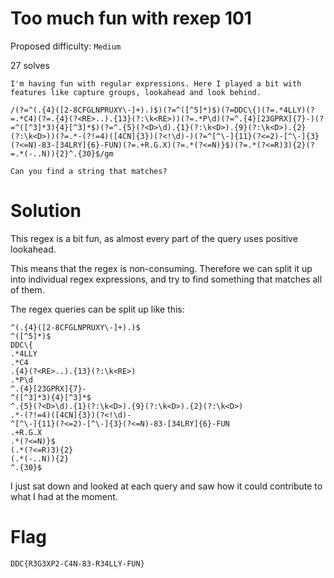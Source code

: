 # Too much fun with rexep 101

Proposed difficulty: `Medium`

27 solves

```text
I'm having fun with regular expressions. Here I played a bit with features like capture groups, lookahead and look behind.

/(?=^(.{4}([2-8CFGLNPRUXY\-]+).)$)(?=^([^5]*)$)(?=DDC\{)(?=.*4LLY)(?=.*C4)(?=.{4}(?<RE>..).{13}(?:\k<RE>))(?=.*P\d)(?=^.{4}[23GPRX]{7}-)(?=^([^3]*3){4}[^3]*$)(?=^.{5}(?<D>\d).{1}(?:\k<D>).{9}(?:\k<D>).{2}(?:\k<D>))(?=.*-(?!=4)([4CN]{3})(?<!\d)-)(?=^[^\-]{11}(?<=2)-[^\-]{3}(?<=N)-83-[34LRY]{6}-FUN)(?=.+R.G.X)(?=.*(?<=N)}$)(?=.*(?<=R)3){2}(?=.*(-..N)){2}^.{30}$/gm

Can you find a string that matches?
```

# Solution

This regex is a bit fun, as almost every part of the query uses positive lookahead.

This means that the regex is non-consuming. Therefore we can split it up into individual regex expressions, and try to find something that matches all of them.

The regex queries can be split up like this:

```re
^(.{4}([2-8CFGLNPRUXY\-]+).)$
^([^5]*)$
DDC\{
.*4LLY
.*C4
.{4}(?<RE>..).{13}(?:\k<RE>)
.*P\d
^.{4}[23GPRX]{7}-
^([^3]*3){4}[^3]*$
^.{5}(?<D>\d).{1}(?:\k<D>).{9}(?:\k<D>).{2}(?:\k<D>)
.*-(?!=4)([4CN]{3})(?<!\d)-
^[^\-]{11}(?<=2)-[^\-]{3}(?<=N)-83-[34LRY]{6}-FUN
.+R.G.X
.*(?<=N)}$
(.*(?<=R)3){2}
(.*(-..N)){2}
^.{30}$
```

I just sat down and looked at each query and saw how it could contribute to what I had at the moment.

# Flag

`DDC{R3G3XP2-C4N-83-R34LLY-FUN}`
